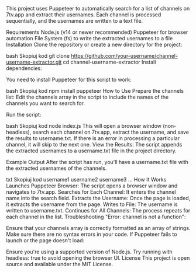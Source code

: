 This project uses Puppeteer to automatically search for a list of channels on 7tv.app and extract their usernames. Each channel is processed sequentially, and the usernames are written to a text file.

Requirements
Node.js (v14 or newer recommended)
Puppeteer for browser automation
File System (fs) to write the extracted usernames to a file
Installation
Clone the repository or create a new directory for the project:

bash
Skopiuj kod
git clone https://github.com/your-username/channel-username-extractor.git
cd channel-username-extractor
Install dependencies:

You need to install Puppeteer for this script to work:

bash
Skopiuj kod
npm install puppeteer
How to Use
Prepare the channels list: Edit the channels array in the script to include the names of the channels you want to search for.

Run the script:

bash
Skopiuj kod
node index.js
This will open a browser window (non-headless), search each channel on 7tv.app, extract the username, and save the results to username.txt.
If there is an error in processing a particular channel, it will skip to the next one.
View the Results: The script appends the extracted usernames to a username.txt file in the project directory.

Example Output
After the script has run, you'll have a username.txt file with the extracted usernames of the channels.

txt
Skopiuj kod
username1
username2
username3
...
How It Works
Launches Puppeteer Browser: The script opens a browser window and navigates to 7tv.app.
Searches for Each Channel: It enters the channel name into the search field.
Extracts the Username: Once the page is loaded, it extracts the username from the page.
Writes to File: The username is written to username.txt.
Continues for All Channels: The process repeats for each channel in the list.
Troubleshooting
"Error: channel is not a function":

Ensure that your channels array is correctly formatted as an array of strings.
Make sure there are no syntax errors in your code.
If Puppeteer fails to launch or the page doesn't load:

Ensure you're using a supported version of Node.js.
Try running with headless: true to avoid opening the browser UI.
License
This project is open source and available under the MIT License.